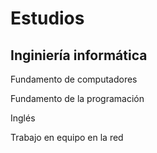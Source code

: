 # Estudios

## Inginiería informática
Fundamento de computadores

Fundamento de la programación

Inglés

Trabajo en equipo en la red